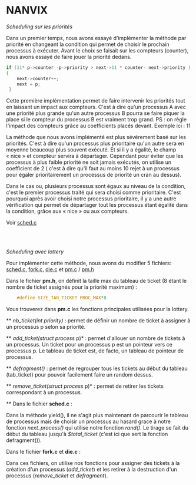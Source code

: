 NANVIX
=====================


_Scheduling sur les priorités_

Dans un premier temps, nous avons essayé d’implémenter la méthode par priorité en changeant la condition qui permet de choisir le prochain processus à exécuter. 
Avant le choix se faisait sur les compteurs (counter), nous avons essayé de faire jouer la priorité dedans.

```C
if (11* p->counter -p->priority > next->11 * counter- next->priority )
{
	next->counter++;
 	next = p;
 }
```

Cette première implémentation permet de faire intervenir les priorités tout en laissant un impact aux compteurs. C'est à dire qu'un processus A avec une priorité plus grande qu'un autre processus B pourra se faire piquer la place si le compteur du processus B est vraiment trop grand. 
PS : on règle l'impact des compteurs grâce au coefficients placés devant. Exemple ici : 11


La méthode que nous avons implémenté est plus sévèrement basé sur les priorités. C'est à dire qu'un processus plus prioritaire qu'un autre sera en moyenne beaucoup plus souvent exécuté. Et si il y a égalité, le champ « nice » et compteur servira à départager.
Cependant pour éviter que les processus à plus faible priorité ne soit jamais exécutés, on utilise un coefficient de 2 ( c'est à dire qu'il faut  au moins 10 rejet à un processus pour égaler prioritairement un processus de priorité un cran au dessus).

Dans le cas ou, plusieurs processus sont égaux au niveau de la condition, c'est le premier processus traité qui sera choisi comme prioritaire.
C'est pourquoi après avoir choisi notre processus prioritaire, il y a une autre vérification qui permet de départager tout les processus étant égalité dans la condition, grâce aux « nice » ou aux compteurs.

Voir [sched.c](sched/sched.c)

 
</br></br>

_Scheduling avec lottery_

Pour implémenter cette méthode, nous avons du modifier 5 fichiers: [sched.c](nanvix/src/kernel/pm/sched.c), [fork.c](nanvix/src/kernel/sys/fork.c), [die.c](nanvix/src/kernel/pm/die.c) et [pm.c](nanvix/src/kernel/pm/pm.c) / [pm.h](nanvix/include/nanvix/pm.h)

Dans le fichier **pm.h**, on définit la taille max du tableau de ticket (8 étant le nombre de ticket assignés pour la priorité maximum) :
```C
	#define SIZE_TAB_TICKET PROC_MAX*8
```
Vous trouverez dans **pm.c** les fonctions principales utilisées pour la lottery.

** *nb_ticket(int priority)* : permet de définir un nombre de ticket à assigner à un processus p selon sa priorité.

** *add_ticket(struct process* p)* : permet d'allouer un nombre de tickets à un processus. Un ticket pour un processus p est un pointeur vers ce processus p. Le tableau de ticket est, de facto, un tableau de pointeur de processus.

** *defragment()* : permet de regrouper tous les tickets au début du tableau (tab_ticket) pour pouvoir facilement faire un random dessus.

** *remove_ticket(struct process* p)* : permet de retirer les tickets correspondant à un processus.

** Dans le fichier **sched.c** :

Dans la méthode yield(), il ne s'agit plus maintenant de parcourir le tableau de processus mais de choisir un processus au hasard grace à notre fonction *next_process()* qui utilise notre fonction *rand()*. Le tirage se fait du début du tableau jusqu'à *$total_ticket* (c'est ici que sert la fonction defragment()).

Dans le fichier **fork.c** et **die.c** :

Dans ces fichiers, on utilise nos fonctions pour assigner des tickets à la création d'un processus (*add_ticket*) et les retirer à la destruction d'un processus (*remove_ticket* et *defragment*).

  
